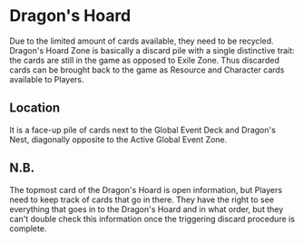 # Dragon's Hoard

Due to the limited amount of cards available, they need to be recycled. Dragon's Hoard Zone is basically a discard pile with a single distinctive trait: the cards are still in the game as opposed to Exile Zone. Thus discarded cards can be brought back to the game as Resource and Character cards available to Players. 

## Location

It is a face-up pile of cards next to the Global Event Deck and Dragon's Nest, diagonally opposite to the Active Global Event Zone.

## N.B.

The topmost card of the Dragon's Hoard is open information, but Players need to keep track of cards that go in there. They have the right to see everything that goes in to the Dragon's Hoard and in what order, but they can't double check this information once the triggering discard procedure is complete.

